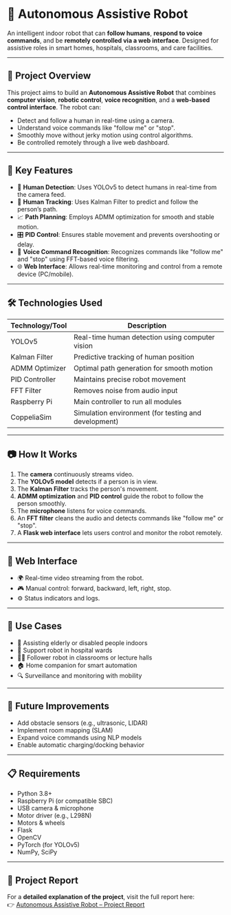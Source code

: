 # 🤖 Autonomous Assistive Robot

An intelligent indoor robot that can **follow humans**, **respond to voice commands**, and be **remotely controlled via a web interface**. Designed for assistive roles in smart homes, hospitals, classrooms, and care facilities.

---

## 🚀 Project Overview

This project aims to build an **Autonomous Assistive Robot** that combines **computer vision**, **robotic control**, **voice recognition**, and a **web-based control interface**. The robot can:

- Detect and follow a human in real-time using a camera.
- Understand voice commands like "follow me" or "stop".
- Smoothly move without jerky motion using control algorithms.
- Be controlled remotely through a live web dashboard.

---

## 🎯 Key Features

- 🧠 **Human Detection**: Uses YOLOv5 to detect humans in real-time from the camera feed.
- 📍 **Human Tracking**: Uses Kalman Filter to predict and follow the person’s path.
- 📈 **Path Planning**: Employs ADMM optimization for smooth and stable motion.
- 🎛️ **PID Control**: Ensures stable movement and prevents overshooting or delay.
- 🎤 **Voice Command Recognition**: Recognizes commands like "follow me" and "stop" using FFT-based voice filtering.
- 🌐 **Web Interface**: Allows real-time monitoring and control from a remote device (PC/mobile).

---

## 🛠️ Technologies Used

| Technology/Tool | Description |
|-----------------|-------------|
| YOLOv5 | Real-time human detection using computer vision |
| Kalman Filter | Predictive tracking of human position |
| ADMM Optimizer | Optimal path generation for smooth motion |
| PID Controller | Maintains precise robot movement |
| FFT Filter | Removes noise from audio input |
| Raspberry Pi | Main controller to run all modules |
| CoppeliaSim | Simulation environment (for testing and development) |

---


## 📷 How It Works

1. The **camera** continuously streams video.
2. The **YOLOv5 model** detects if a person is in view.
3. The **Kalman Filter** tracks the person's movement.
4. **ADMM optimization** and **PID control** guide the robot to follow the person smoothly.
5. The **microphone** listens for voice commands.
6. An **FFT filter** cleans the audio and detects commands like "follow me" or "stop".
7. A **Flask web interface** lets users control and monitor the robot remotely.

---

## 📡 Web Interface

- 🌍 Real-time video streaming from the robot.
- 🎮 Manual control: forward, backward, left, right, stop.
- ⚙️ Status indicators and logs.

---

## 🧠 Use Cases

- 🧓 Assisting elderly or disabled people indoors
- 🏥 Support robot in hospital wards
- 🧑‍🏫 Follower robot in classrooms or lecture halls
- 🏠 Home companion for smart automation
- 🔍 Surveillance and monitoring with mobility

---

## 🧪 Future Improvements

- Add obstacle sensors (e.g., ultrasonic, LIDAR)
- Implement room mapping (SLAM)
- Expand voice commands using NLP models
- Enable automatic charging/docking behavior

---

## 📋 Requirements

- Python 3.8+
- Raspberry Pi (or compatible SBC)
- USB camera & microphone
- Motor driver (e.g., L298N)
- Motors & wheels
- Flask
- OpenCV
- PyTorch (for YOLOv5)
- NumPy, SciPy
---
## 📑 Project Report

For a **detailed explanation of the project**, visit the full report here:  
👉 [Autonomous Assistive Robot – Project Report](https://nagateja9110.github.io/robotics_A6/)

